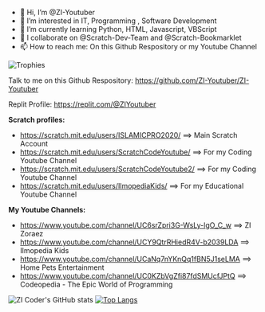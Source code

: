 - 👋 Hi, I’m @ZI-Youtuber
- 👀 I’m interested in IT, Programming , Software Development
- 🌱 I’m currently learning Python, HTML, Javascript, VBScript
- 💞️ I collaborate on @Scratch-Dev-Team and @Scratch-Bookmarklet
- 📫 How to reach me: On this Github Respository or my Youtube Channel

![Trophies](https://github-profile-trophy.vercel.app/?username=ZI-Youtuber&theme=radical)

Talk to me on this Github Respository: https://github.com/ZI-Youtuber/ZI-Youtuber

Replit Profile: https://replit.com/@ZIYoutuber

**Scratch profiles:**

- https://scratch.mit.edu/users/ISLAMICPRO2020/ ==> Main Scratch Account
- https://scratch.mit.edu/users/ScratchCodeYoutube/ ==> For my Coding Youtube Channel
- https://scratch.mit.edu/users/ScratchCodeYoutube2/ ==> For my Coding Youtube Channel
- https://scratch.mit.edu/users/IlmopediaKids/ ==> For my Educational Youtube Channel


**My Youtube Channels:**

- https://www.youtube.com/channel/UC6srZpri3G-WsLy-lgO_C_w ==> ZI Zoraez
- https://www.youtube.com/channel/UCY9QtrRHiedR4V-b2039LDA  ==> Ilmopedia Kids
- https://www.youtube.com/channel/UCaNq7nYKnQq1fBN5J1seLMA ==> Home Pets Entertainment
- https://www.youtube.com/channel/UC0KZbVgZfi87fdSMUcfJPtQ ==> Codeopedia - The Epic World of Programming

![ZI Coder's GitHub stats](https://github-readme-stats.vercel.app/api?username=ZI-Youtuber&theme=tokyonight&show_icons=true)
[![Top Langs](https://github-readme-stats.vercel.app/api/top-langs/?username=ZI-Youtuber&theme=radical)](https://github.com/anuraghazra/github-readme-stats)












<!---
ZI-Youtuber/ZI-Youtuber is a ✨ special ✨ repository because its `README.md` (this file) appears on your GitHub profile.
You can click the Preview link to take a look at your changes.
---
